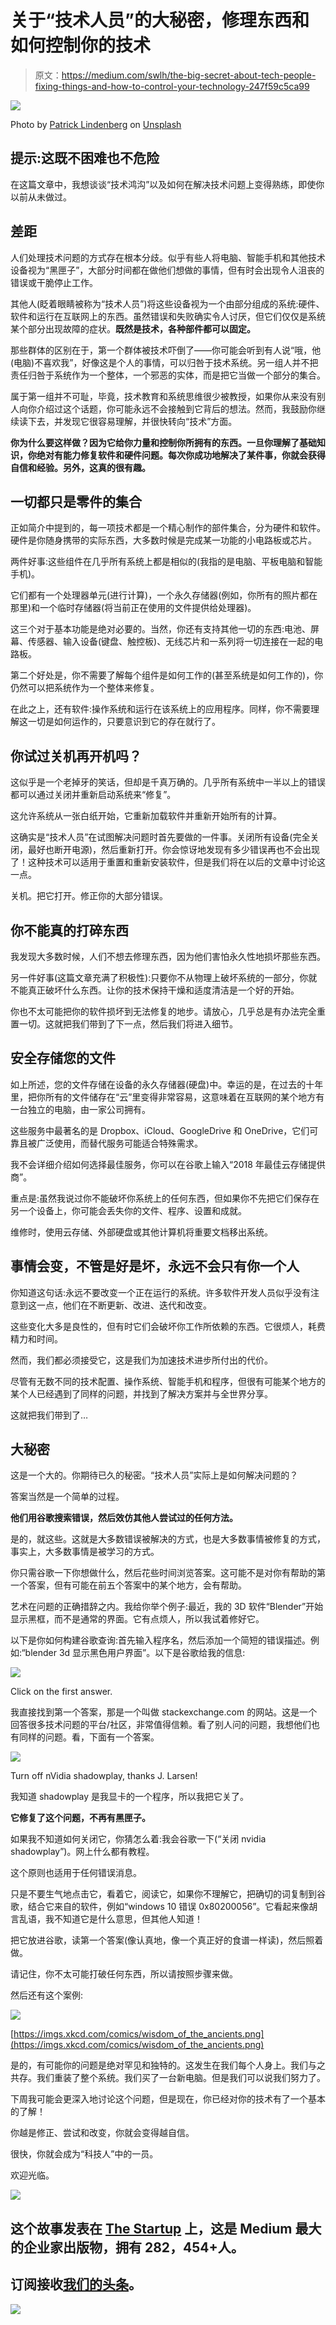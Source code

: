 # 关于“技术人员”的大秘密，修理东西和如何控制你的技术

> 原文：<https://medium.com/swlh/the-big-secret-about-tech-people-fixing-things-and-how-to-control-your-technology-247f59c5ca99>

![](img/eee154724880ba8b7182ca95920d9393.png)

Photo by [Patrick Lindenberg](https://unsplash.com/photos/1iVKwElWrPA?utm_source=unsplash&utm_medium=referral&utm_content=creditCopyText) on [Unsplash](https://unsplash.com/?utm_source=unsplash&utm_medium=referral&utm_content=creditCopyText)

## 提示:这既不困难也不危险

在这篇文章中，我想谈谈“技术鸿沟”以及如何在解决技术问题上变得熟练，即使你以前从未做过。

## 差距

人们处理技术问题的方式存在根本分歧。似乎有些人将电脑、智能手机和其他技术设备视为“黑匣子”，大部分时间都在做他们想做的事情，但有时会出现令人沮丧的错误或干脆停止工作。

其他人(眨着眼睛被称为“技术人员”)将这些设备视为一个由部分组成的系统:硬件、软件和运行在互联网上的东西。虽然错误和失败确实令人讨厌，但它们仅仅是系统某个部分出现故障的症状。**既然是技术，各种部件都可以固定。**

那些群体的区别在于，第一个群体被技术吓倒了——你可能会听到有人说“哦，他(电脑)不喜欢我”，好像这是个人的事情，可以归咎于技术系统。另一组人并不把责任归咎于系统作为一个整体，一个邪恶的实体，而是把它当做一个部分的集合。

属于第一组并不可耻，毕竟，技术教育和系统思维很少被教授，如果你从来没有别人向你介绍过这个话题，你可能永远不会接触到它背后的想法。然而，我鼓励你继续读下去，并发现它很容易理解，并很快转向“技术”方面。

**你为什么要这样做？因为它给你力量和控制你所拥有的东西。一旦你理解了基础知识，你绝对有能力修复软件和硬件问题。每次你成功地解决了某件事，你就会获得自信和经验。另外，这真的很有趣。**

## **一切都只是零件的集合**

正如简介中提到的，每一项技术都是一个精心制作的部件集合，分为硬件和软件。硬件是你随身携带的实际东西，大多数时候是完成某一功能的小电路板或芯片。

两件好事:这些组件在几乎所有系统上都是相似的(我指的是电脑、平板电脑和智能手机)。

它们都有一个处理器单元(进行计算)，一个永久存储器(例如，你所有的照片都在那里)和一个临时存储器(将当前正在使用的文件提供给处理器)。

这三个对于基本功能是绝对必要的。当然，你还有支持其他一切的东西:电池、屏幕、传感器、输入设备(键盘、触控板)、无线芯片和一系列将一切连接在一起的电路板。

第二个好处是，你不需要了解每个组件是如何工作的(甚至系统是如何工作的)，你仍然可以把系统作为一个整体来修复。

在此之上，还有软件:操作系统和运行在该系统上的应用程序。同样，你不需要理解这一切是如何运作的，只要意识到它的存在就行了。

## 你试过关机再开机吗？

这似乎是一个老掉牙的笑话，但却是千真万确的。几乎所有系统中一半以上的错误都可以通过关闭并重新启动系统来“修复”。

这允许系统从一张白纸开始，它重新加载软件并重新开始所有的计算。

这确实是“技术人员”在试图解决问题时首先要做的一件事。关闭所有设备(完全关闭，最好也断开电源)，然后重新打开。你会惊讶地发现有多少错误再也不会出现了！这种技术可以适用于重置和重新安装软件，但是我们将在以后的文章中讨论这一点。

关机。把它打开。修正你的大部分错误。

## 你不能真的打碎东西

我发现大多数时候，人们不想去修理东西，因为他们害怕永久性地损坏那些东西。

另一件好事(这篇文章充满了积极性):只要你不从物理上破坏系统的一部分，你就不能真正破坏什么东西。让你的技术保持干燥和适度清洁是一个好的开始。

你也不太可能把你的软件损坏到无法修复的地步。请放心，几乎总是有办法完全重置一切。这就把我们带到了下一点，然后我们将进入细节。

## 安全存储您的文件

如上所述，您的文件存储在设备的永久存储器(硬盘)中。幸运的是，在过去的十年里，把你所有的文件储存在“云”里变得非常容易，这意味着在互联网的某个地方有一台独立的电脑，由一家公司拥有。

这些服务中最著名的是 Dropbox、iCloud、GoogleDrive 和 OneDrive，它们可靠且被广泛使用，而替代服务可能适合特殊需求。

我不会详细介绍如何选择最佳服务，你可以在谷歌上输入“2018 年最佳云存储提供商”。

重点是:虽然我说过你不能破坏你系统上的任何东西，但如果你不先把它们保存在另一个设备上，你可能会丢失你的文件、程序、设置和成就。

维修时，使用云存储、外部硬盘或其他计算机将重要文档移出系统。

## 事情会变，不管是好是坏，永远不会只有你一个人

你知道这句话:永远不要改变一个正在运行的系统。许多软件开发人员似乎没有注意到这一点，他们在不断更新、改进、迭代和改变。

这些变化大多是良性的，但有时它们会破坏你工作所依赖的东西。它很烦人，耗费精力和时间。

然而，我们都必须接受它，这是我们为加速技术进步所付出的代价。

尽管有无数不同的技术配置、操作系统、智能手机和程序，但很有可能某个地方的某个人已经遇到了同样的问题，并找到了解决方案并与全世界分享。

这就把我们带到了…

## 大秘密

这是一个大的。你期待已久的秘密。“技术人员”实际上是如何解决问题的？

答案当然是一个简单的过程。

**他们用谷歌搜索错误，然后效仿其他人尝试过的任何方法。**

是的，就这些。这就是大多数错误被解决的方式，也是大多数事情被修复的方式，事实上，大多数事情是被学习的方式。

你只需谷歌一下你想做什么，然后花些时间浏览答案。这可能不是对你有帮助的第一个答案，但有可能在前五个答案中的某个地方，会有帮助。

艺术在问题的正确措辞之内。我给你举个例子:最近，我的 3D 软件“Blender”开始显示黑框，而不是通常的界面。它有点烦人，所以我试着修好它。

以下是你如何构建谷歌查询:首先输入程序名，然后添加一个简短的错误描述。例如:“blender 3d 显示黑色用户界面”。以下是谷歌给我的信息:

![](img/00dfca403f56fb980dff1b1bf3b38bb1.png)

Click on the first answer.

我直接找到第一个答案，那是一个叫做 stackexchange.com 的网站。这是一个回答很多技术问题的平台/社区，非常值得信赖。看了别人问的问题，我想他们也有同样的问题。看，下面有一个答案。

![](img/b80c667c8b3d62eace8afe8db7688709.png)

Turn off nVidia shadowplay, thanks J. Larsen!

我知道 shadowplay 是我显卡的一个程序，所以我把它关了。

**它修复了这个问题，不再有黑匣子。**

如果我不知道如何关闭它，你猜怎么着:我会谷歌一下(“关闭 nvidia shadowplay”)。网上什么都有教程。

这个原则也适用于任何错误消息。

只是不要生气地点击它，看着它，阅读它，如果你不理解它，把确切的词复制到谷歌，结合它来自的软件，例如“windows 10 错误 0x80200056”。它看起来像胡言乱语，我不知道它是什么意思，但其他人知道！

把它放进谷歌，读第一个答案(像认真地，像一个真正好的食谱一样读)，然后照着做。

请记住，你不太可能打破任何东西，所以请按照步骤来做。

然后还有这个案例:

![](img/95a97d5a0e59e2140d804ee1c50e9dea.png)

[https://imgs.xkcd.com/comics/wisdom_of_the_ancients.png](https://imgs.xkcd.com/comics/wisdom_of_the_ancients.png)

是的，有可能你的问题是绝对罕见和独特的。这发生在我们每个人身上。我们与之共存。我们重装了整个系统。我们买了一台新电脑。但是我们可以说我们努力了。

下周我可能会更深入地讨论这个问题，但是现在，你已经对你的技术有了一个基本的了解！

你越是修正、尝试和改变，你就会变得越自信。

很快，你就会成为“科技人”中的一员。

欢迎光临。

![](img/731acf26f5d44fdc58d99a6388fe935d.png)

## 这个故事发表在 [The Startup](https://medium.com/swlh) 上，这是 Medium 最大的企业家出版物，拥有 282，454+人。

## 订阅接收[我们的头条](http://growthsupply.com/the-startup-newsletter/)。

![](img/731acf26f5d44fdc58d99a6388fe935d.png)